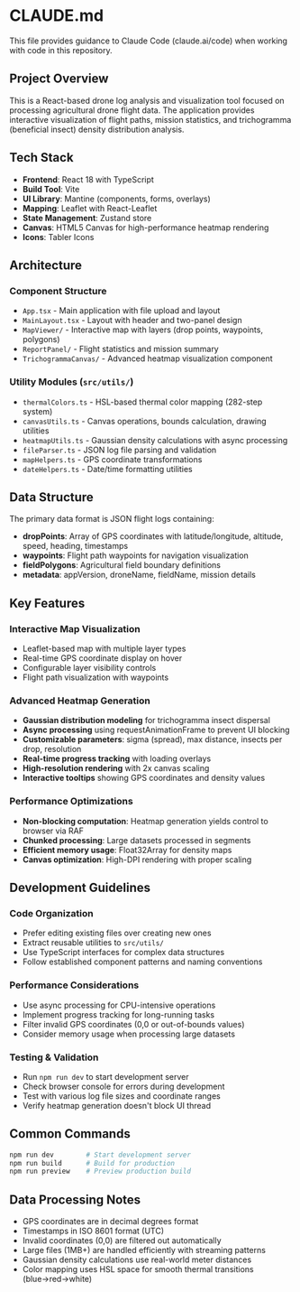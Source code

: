 # CLAUDE.md

This file provides guidance to Claude Code (claude.ai/code) when working with code in this repository.

## Project Overview

This is a React-based drone log analysis and visualization tool focused on processing agricultural drone flight data. The application provides interactive visualization of flight paths, mission statistics, and trichogramma (beneficial insect) density distribution analysis.

## Tech Stack

- **Frontend**: React 18 with TypeScript
- **Build Tool**: Vite
- **UI Library**: Mantine (components, forms, overlays)
- **Mapping**: Leaflet with React-Leaflet
- **State Management**: Zustand store
- **Canvas**: HTML5 Canvas for high-performance heatmap rendering
- **Icons**: Tabler Icons

## Architecture

### Component Structure
- `App.tsx` - Main application with file upload and layout
- `MainLayout.tsx` - Layout with header and two-panel design
- `MapViewer/` - Interactive map with layers (drop points, waypoints, polygons)
- `ReportPanel/` - Flight statistics and mission summary
- `TrichogrammaCanvas/` - Advanced heatmap visualization component

### Utility Modules (`src/utils/`)
- `thermalColors.ts` - HSL-based thermal color mapping (282-step system)
- `canvasUtils.ts` - Canvas operations, bounds calculation, drawing utilities
- `heatmapUtils.ts` - Gaussian density calculations with async processing
- `fileParser.ts` - JSON log file parsing and validation
- `mapHelpers.ts` - GPS coordinate transformations
- `dateHelpers.ts` - Date/time formatting utilities

## Data Structure

The primary data format is JSON flight logs containing:
- **dropPoints**: Array of GPS coordinates with latitude/longitude, altitude, speed, heading, timestamps
- **waypoints**: Flight path waypoints for navigation visualization  
- **fieldPolygons**: Agricultural field boundary definitions
- **metadata**: appVersion, droneName, fieldName, mission details

## Key Features

### Interactive Map Visualization
- Leaflet-based map with multiple layer types
- Real-time GPS coordinate display on hover
- Configurable layer visibility controls
- Flight path visualization with waypoints

### Advanced Heatmap Generation
- **Gaussian distribution modeling** for trichogramma insect dispersal
- **Async processing** using requestAnimationFrame to prevent UI blocking
- **Customizable parameters**: sigma (spread), max distance, insects per drop, resolution
- **Real-time progress tracking** with loading overlays
- **High-resolution rendering** with 2x canvas scaling
- **Interactive tooltips** showing GPS coordinates and density values

### Performance Optimizations
- **Non-blocking computation**: Heatmap generation yields control to browser via RAF
- **Chunked processing**: Large datasets processed in segments
- **Efficient memory usage**: Float32Array for density maps
- **Canvas optimization**: High-DPI rendering with proper scaling

## Development Guidelines

### Code Organization
- Prefer editing existing files over creating new ones
- Extract reusable utilities to `src/utils/`
- Use TypeScript interfaces for complex data structures
- Follow established component patterns and naming conventions

### Performance Considerations
- Use async processing for CPU-intensive operations
- Implement progress tracking for long-running tasks
- Filter invalid GPS coordinates (0,0 or out-of-bounds values)
- Consider memory usage when processing large datasets

### Testing & Validation
- Run `npm run dev` to start development server
- Check browser console for errors during development
- Test with various log file sizes and coordinate ranges
- Verify heatmap generation doesn't block UI thread

## Common Commands

```bash
npm run dev        # Start development server
npm run build      # Build for production  
npm run preview    # Preview production build
```

## Data Processing Notes

- GPS coordinates are in decimal degrees format
- Timestamps in ISO 8601 format (UTC)
- Invalid coordinates (0,0) are filtered out automatically
- Large files (1MB+) are handled efficiently with streaming patterns
- Gaussian density calculations use real-world meter distances
- Color mapping uses HSL space for smooth thermal transitions (blue→red→white)